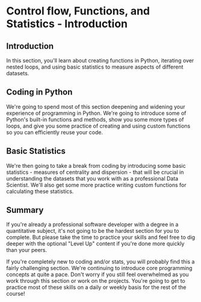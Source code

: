 
# Control flow, Functions, and Statistics - Introduction 

## Introduction
In this section, you'll learn about creating functions in Python, iterating over nested loops, and using basic statistics to measure aspects of different datasets. 


## Coding in Python 

We're going to spend most of this section deepening and widening your experience of programming in Python. We're going to introduce some of Python's built-in functions and methods, show you some more types of loops, and give you some practice of creating and using custom functions so you can efficiently reuse your code.

## Basic Statistics

We're then going to take a break from coding by introducing some basic statistics - measures of centrality and dispersion - that will be crucial in understanding the datasets that you work with as a professional Data Scientist. We'll also get some more practice writing custom functions for calculating these statistics. 


## Summary

If you're already a professional software developer with a degree in a quantitative subject, it's not going to be the hardest section for you to complete. But please take the time to practice your skills and feel free to dig deeper with the optional "Level Up" content if you're done more quickly than your peers.

If you're completely new to coding and/or stats, you will probably find this a fairly challenging section. We're continuing to introduce core programming concepts at quite a pace. Don't worry if you still feel overwhelmed as you work through this section or work on the projects. You're going to get to practice most of these skills on a daily or weekly basis for the rest of the course!
